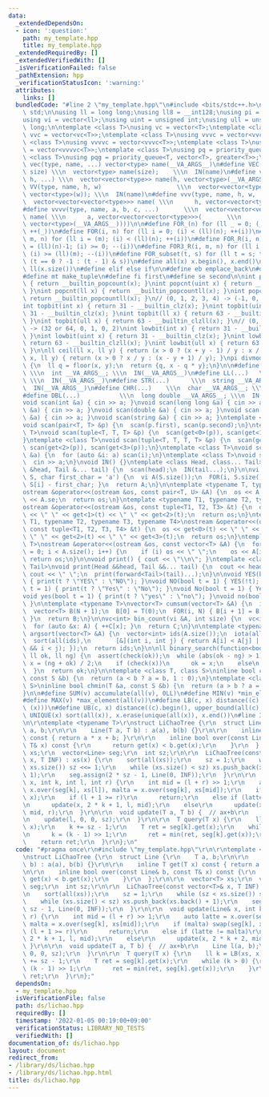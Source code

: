 ```yaml
---
data:
  _extendedDependsOn:
  - icon: ':question:'
    path: my_template.hpp
    title: my_template.hpp
  _extendedRequiredBy: []
  _extendedVerifiedWith: []
  _isVerificationFailed: false
  _pathExtension: hpp
  _verificationStatusIcon: ':warning:'
  attributes:
    links: []
  bundledCode: "#line 2 \"my_template.hpp\"\n#include <bits/stdc++.h>\n\nusing namespace\
    \ std;\n\nusing ll = long long;\nusing ll8 = __int128;\nusing pi = pair<ll, ll>;\n\
    using vi = vector<ll>;\nusing uint = unsigned int;\nusing ull = unsigned long\
    \ long;\n\ntemplate <class T>\nusing vc = vector<T>;\ntemplate <class T>\nusing\
    \ vvc = vector<vc<T>>;\ntemplate <class T>\nusing vvvc = vector<vvc<T>>;\ntemplate\
    \ <class T>\nusing vvvvc = vector<vvvc<T>>;\ntemplate <class T>\nusing vvvvvc\
    \ = vector<vvvvc<T>>;\ntemplate <class T>\nusing pq = priority_queue<T>;\ntemplate\
    \ <class T>\nusing pqg = priority_queue<T, vector<T>, greater<T>>;\n\n#define\
    \ vec(type, name, ...) vector<type> name(__VA_ARGS__)\n#define VEC(type, name,\
    \ size) \\\n  vector<type> name(size);    \\\n  IN(name)\n#define vv(type, name,\
    \ h, ...) \\\n  vector<vector<type>> name(h, vector<type>(__VA_ARGS__))\n#define\
    \ VV(type, name, h, w)                     \\\n  vector<vector<type>> name(h,\
    \ vector<type>(w)); \\\n  IN(name)\n#define vvv(type, name, h, w, ...)   \\\n\
    \  vector<vector<vector<type>>> name( \\\n      h, vector<vector<type>>(w, vector<type>(__VA_ARGS__)))\n\
    #define vvvv(type, name, a, b, c, ...)       \\\n  vector<vector<vector<vector<type>>>>\
    \ name( \\\n      a, vector<vector<vector<type>>>(       \\\n             b, vector<vector<type>>(c,\
    \ vector<type>(__VA_ARGS__))))\n\n#define FOR_(n) for (ll _ = 0; (_) < (ll)(n);\
    \ ++(_))\n#define FOR(i, n) for (ll i = 0; (i) < (ll)(n); ++(i))\n#define FOR3(i,\
    \ m, n) for (ll i = (m); (i) < (ll)(n); ++(i))\n#define FOR_R(i, n) for (ll i\
    \ = (ll)(n)-1; (i) >= 0; --(i))\n#define FOR3_R(i, m, n) for (ll i = (ll)(n)-1;\
    \ (i) >= (ll)(m); --(i))\n#define FOR_subset(t, s) for (ll t = s; t >= 0; t =\
    \ (t == 0 ? -1 : (t - 1) & s))\n#define all(x) x.begin(), x.end()\n#define len(x)\
    \ ll(x.size())\n#define elif else if\n\n#define eb emplace_back\n#define mp make_pair\n\
    #define mt make_tuple\n#define fi first\n#define se second\n\nint popcnt(int x)\
    \ { return __builtin_popcount(x); }\nint popcnt(uint x) { return __builtin_popcount(x);\
    \ }\nint popcnt(ll x) { return __builtin_popcountll(x); }\nint popcnt(ull x) {\
    \ return __builtin_popcountll(x); }\n// (0, 1, 2, 3, 4) -> (-1, 0, 1, 1, 2)\n\
    int topbit(int x) { return 31 - __builtin_clz(x); }\nint topbit(uint x) { return\
    \ 31 - __builtin_clz(x); }\nint topbit(ll x) { return 63 - __builtin_clzll(x);\
    \ }\nint topbit(ull x) { return 63 - __builtin_clzll(x); }\n// (0, 1, 2, 3, 4)\
    \ -> (32 or 64, 0, 1, 0, 2)\nint lowbit(int x) { return 31 - __builtin_clz(x);\
    \ }\nint lowbit(uint x) { return 31 - __builtin_clz(x); }\nint lowbit(ll x) {\
    \ return 63 - __builtin_clzll(x); }\nint lowbit(ull x) { return 63 - __builtin_clzll(x);\
    \ }\n\nll ceil(ll x, ll y) { return (x > 0 ? (x + y - 1) / y : x / y); }\nll floor(ll\
    \ x, ll y) { return (x > 0 ? x / y : (x - y + 1) / y); }\npi divmod(ll x, ll y)\
    \ {\n  ll q = floor(x, y);\n  return {q, x - q * y};\n}\n\n#define INT(...)  \
    \ \\\n  int __VA_ARGS__; \\\n  IN(__VA_ARGS__)\n#define LL(...)   \\\n  ll __VA_ARGS__;\
    \ \\\n  IN(__VA_ARGS__)\n#define STR(...)      \\\n  string __VA_ARGS__; \\\n\
    \  IN(__VA_ARGS__)\n#define CHR(...)    \\\n  char __VA_ARGS__; \\\n  IN(__VA_ARGS__)\n\
    #define DBL(...)           \\\n  long double __VA_ARGS__; \\\n  IN(__VA_ARGS__)\n\
    void scan(int &a) { cin >> a; }\nvoid scan(long long &a) { cin >> a; }\nvoid scan(char\
    \ &a) { cin >> a; }\nvoid scan(double &a) { cin >> a; }\nvoid scan(long double\
    \ &a) { cin >> a; }\nvoid scan(string &a) { cin >> a; }\ntemplate <class T>\n\
    void scan(pair<T, T> &p) {\n  scan(p.first), scan(p.second);\n}\ntemplate <class\
    \ T>\nvoid scan(tuple<T, T, T> &p) {\n  scan(get<0>(p)), scan(get<1>(p)), scan(get<2>(p));\n\
    }\ntemplate <class T>\nvoid scan(tuple<T, T, T, T> &p) {\n  scan(get<0>(p)), scan(get<1>(p)),\
    \ scan(get<2>(p)), scan(get<3>(p));\n}\ntemplate <class T>\nvoid scan(vector<T>\
    \ &a) {\n  for (auto &i: a) scan(i);\n}\ntemplate <class T>\nvoid scan(T &a) {\n\
    \  cin >> a;\n}\nvoid IN() {}\ntemplate <class Head, class... Tail>\nvoid IN(Head\
    \ &head, Tail &... tail) {\n  scan(head);\n  IN(tail...);\n}\n\nvi s_to_vi(string\
    \ S, char first_char = 'a') {\n  vi A(S.size());\n  FOR(i, S.size()) { A[i] =\
    \ S[i] - first_char; }\n  return A;\n}\n\ntemplate <typename T, typename U>\n\
    ostream &operator<<(ostream &os, const pair<T, U> &A) {\n  os << A.fi << \" \"\
    \ << A.se;\n  return os;\n}\ntemplate <typename T1, typename T2, typename T3>\n\
    ostream &operator<<(ostream &os, const tuple<T1, T2, T3> &t) {\n  os << get<0>(t)\
    \ << \" \" << get<1>(t) << \" \" << get<2>(t);\n  return os;\n}\ntemplate <typename\
    \ T1, typename T2, typename T3, typename T4>\nostream &operator<<(ostream &os,\
    \ const tuple<T1, T2, T3, T4> &t) {\n  os << get<0>(t) << \" \" << get<1>(t) <<\
    \ \" \" << get<2>(t) << \" \" << get<3>(t);\n  return os;\n}\ntemplate <typename\
    \ T>\nostream &operator<<(ostream &os, const vector<T> &A) {\n  for (size_t i\
    \ = 0; i < A.size(); i++) {\n    if (i) os << \" \";\n    os << A[i];\n  }\n \
    \ return os;\n}\n\nvoid print() { cout << \"\\n\"; }\ntemplate <class Head, class...\
    \ Tail>\nvoid print(Head &&head, Tail &&... tail) {\n  cout << head;\n  if (sizeof...(Tail))\
    \ cout << \" \";\n  print(forward<Tail>(tail)...);\n}\n\nvoid YES(bool t = 1)\
    \ { print(t ? \"YES\" : \"NO\"); }\nvoid NO(bool t = 1) { YES(!t); }\nvoid Yes(bool\
    \ t = 1) { print(t ? \"Yes\" : \"No\"); }\nvoid No(bool t = 1) { Yes(!t); }\n\
    void yes(bool t = 1) { print(t ? \"yes\" : \"no\"); }\nvoid no(bool t = 1) { yes(!t);\
    \ }\n\ntemplate <typename T>\nvector<T> cumsum(vector<T> &A) {\n  int N = A.size();\n\
    \  vector<T> B(N + 1);\n  B[0] = T(0);\n  FOR(i, N) { B[i + 1] = B[i] + A[i];\
    \ }\n  return B;\n}\n\nvc<int> bin_count(vi &A, int size) {\n  vc<int> C(size);\n\
    \  for (auto &x: A) { ++C[x]; }\n  return C;\n}\n\ntemplate <typename T>\nvector<int>\
    \ argsort(vector<T> &A) {\n  vector<int> ids(A.size());\n  iota(all(ids), 0);\n\
    \  sort(all(ids),\n       [&](int i, int j) { return A[i] < A[j] || (A[i] == A[j]\
    \ && i < j); });\n  return ids;\n}\n\nll binary_search(function<bool(ll)> check,\
    \ ll ok, ll ng) {\n  assert(check(ok));\n  while (abs(ok - ng) > 1) {\n    auto\
    \ x = (ng + ok) / 2;\n    if (check(x))\n      ok = x;\n    else\n      ng = x;\n\
    \  }\n  return ok;\n}\n\ntemplate <class T, class S>\ninline bool chmax(T &a,\
    \ const S &b) {\n  return (a < b ? a = b, 1 : 0);\n}\ntemplate <class T, class\
    \ S>\ninline bool chmin(T &a, const S &b) {\n  return (a > b ? a = b, 1 : 0);\n\
    }\n\n#define SUM(v) accumulate(all(v), 0LL)\n#define MIN(v) *min_element(all(v))\n\
    #define MAX(v) *max_element(all(v))\n#define LB(c, x) distance((c).begin(), lower_bound(all(c),\
    \ (x)))\n#define UB(c, x) distance((c).begin(), upper_bound(all(c), (x)))\n#define\
    \ UNIQUE(x) sort(all(x)), x.erase(unique(all(x)), x.end())\n#line 3 \"ds/lichao.hpp\"\
    \n\r\ntemplate <typename T>\r\nstruct LiChaoTree {\r\n  struct Line {\r\n    T\
    \ a, b;\r\n\r\n    Line(T a, T b) : a(a), b(b) {}\r\n\r\n    inline T get(T x)\
    \ const { return a * x + b; }\r\n\r\n    inline bool over(const Line& b, const\
    \ T& x) const {\r\n      return get(x) < b.get(x);\r\n    }\r\n  };\r\n\r\n  vector<T>\
    \ xs;\r\n  vector<Line> seg;\r\n  int sz;\r\n\r\n  LiChaoTree(const vector<T>&\
    \ x, T INF) : xs(x) {\r\n    sort(all(xs));\r\n    sz = 1;\r\n    while (sz <\
    \ xs.size()) sz <<= 1;\r\n    while (xs.size() < sz) xs.push_back(xs.back() +\
    \ 1);\r\n    seg.assign(2 * sz - 1, Line(0, INF));\r\n  }\r\n\r\n  void update(Line&\
    \ x, int k, int l, int r) {\r\n    int mid = (l + r) >> 1;\r\n    auto latte =\
    \ x.over(seg[k], xs[l]), malta = x.over(seg[k], xs[mid]);\r\n    if (malta) swap(seg[k],\
    \ x);\r\n    if (l + 1 >= r)\r\n      return;\r\n    else if (latte != malta)\r\
    \n      update(x, 2 * k + 1, l, mid);\r\n    else\r\n      update(x, 2 * k + 2,\
    \ mid, r);\r\n  }\r\n\r\n  void update(T a, T b) {  // ax+b\r\n    Line l(a, b);\r\
    \n    update(l, 0, 0, sz);\r\n  }\r\n\r\n  T query(T x) {\r\n    ll k = LB(xs,\
    \ x);\r\n    k += sz - 1;\r\n    T ret = seg[k].get(x);\r\n    while (k > 0) {\r\
    \n      k = (k - 1) >> 1;\r\n      ret = min(ret, seg[k].get(x));\r\n    }\r\n\
    \    return ret;\r\n  }\r\n};\n"
  code: "#pragma once\r\n#include \"my_template.hpp\"\r\n\r\ntemplate <typename T>\r\
    \nstruct LiChaoTree {\r\n  struct Line {\r\n    T a, b;\r\n\r\n    Line(T a, T\
    \ b) : a(a), b(b) {}\r\n\r\n    inline T get(T x) const { return a * x + b; }\r\
    \n\r\n    inline bool over(const Line& b, const T& x) const {\r\n      return\
    \ get(x) < b.get(x);\r\n    }\r\n  };\r\n\r\n  vector<T> xs;\r\n  vector<Line>\
    \ seg;\r\n  int sz;\r\n\r\n  LiChaoTree(const vector<T>& x, T INF) : xs(x) {\r\
    \n    sort(all(xs));\r\n    sz = 1;\r\n    while (sz < xs.size()) sz <<= 1;\r\n\
    \    while (xs.size() < sz) xs.push_back(xs.back() + 1);\r\n    seg.assign(2 *\
    \ sz - 1, Line(0, INF));\r\n  }\r\n\r\n  void update(Line& x, int k, int l, int\
    \ r) {\r\n    int mid = (l + r) >> 1;\r\n    auto latte = x.over(seg[k], xs[l]),\
    \ malta = x.over(seg[k], xs[mid]);\r\n    if (malta) swap(seg[k], x);\r\n    if\
    \ (l + 1 >= r)\r\n      return;\r\n    else if (latte != malta)\r\n      update(x,\
    \ 2 * k + 1, l, mid);\r\n    else\r\n      update(x, 2 * k + 2, mid, r);\r\n \
    \ }\r\n\r\n  void update(T a, T b) {  // ax+b\r\n    Line l(a, b);\r\n    update(l,\
    \ 0, 0, sz);\r\n  }\r\n\r\n  T query(T x) {\r\n    ll k = LB(xs, x);\r\n    k\
    \ += sz - 1;\r\n    T ret = seg[k].get(x);\r\n    while (k > 0) {\r\n      k =\
    \ (k - 1) >> 1;\r\n      ret = min(ret, seg[k].get(x));\r\n    }\r\n    return\
    \ ret;\r\n  }\r\n};"
  dependsOn:
  - my_template.hpp
  isVerificationFile: false
  path: ds/lichao.hpp
  requiredBy: []
  timestamp: '2022-01-05 00:19:00+09:00'
  verificationStatus: LIBRARY_NO_TESTS
  verifiedWith: []
documentation_of: ds/lichao.hpp
layout: document
redirect_from:
- /library/ds/lichao.hpp
- /library/ds/lichao.hpp.html
title: ds/lichao.hpp
---
```

